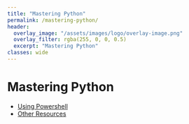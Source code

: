 ```yaml
---
title: "Mastering Python"
permalink: /mastering-python/
header:
  overlay_image: "/assets/images/logo/overlay-image.png"
  overlay_filter: rgba(255, 0, 0, 0.5)
  excerpt: "Mastering Python"
classes: wide
---
```


# Mastering Python

* [Using Powershell](../mastering-python/notes-0001.md)
* [Other Resources](../mastering-python/other-resources.md)
